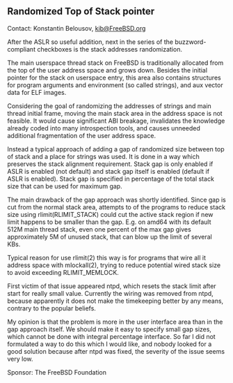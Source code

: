## Randomized Top of Stack pointer ##

Contact: Konstantin Belousov, <kib@FreeBSD.org>

After the ASLR so useful addition, next in the series of the
buzzword-compliant checkboxes is the stack addresses randomization.

The main userspace thread stack on FreeBSD is traditionally allocated
from the top of the user address space and grows down.  Besides the
initial pointer for the stack on userspace entry, this area also
contains structures for program arguments and environment (so called
strings), and aux vector data for ELF images.

Considering the goal of randomizing the addresses of strings and main
thread initial frame, moving the main stack area in the address space
is not feasible.  It would cause significant ABI breakage, invalidates
the knowledge already coded into many introspection tools, and causes
unneeded additional fragmentation of the user address space.

Instead a typical approach of adding a gap of randomized size between
top of stack and a place for strings was used.  It is done in a way
which preserves the stack alignment requirement.  Stack gap is only
enabled if ASLR is enabled (not default) and stack gap itself is
enabled (default if ASLR is enabled).  Stack gap is specified in
percentage of the total stack size that can be used for maximum gap.

The main drawback of the gap approach was shortly identified.  Since
gap is cut from the normal stack area, attempts to of the programs to
reduce stack size using rlimit(RLIMIT_STACK) could cut the active stack
region if new limit happens to be smaller than the gap.  E.g. on amd64
with its default 512M main thread stack, even one percent of the max
gap gives approximately 5M of unused stack, that can blow up the limit
of several KBs.

Typical reason for use rlimit(2) this way is for programs that wire
all it address space with mlockall(2), trying to reduce potential
wired stack size to avoid exceeding RLIMIT_MEMLOCK.

First victim of that issue appeared ntpd, which resets the stack limit
after start for really small value.  Currently the wiring was removed
from ntpd, because apparently it does not make the timekeeping better
by any means, contrary to the popular beliefs.

My opinion is that the problem is more in the user interface area than
in the gap approach itself.  We should make it easy to specify small
gap sizes, which cannot be done with integral percentage interface.
So far I did not formulated a way to do this which I would like, and
nobody looked for a good solution because after ntpd was fixed, the
severity of the issue seems very low.

Sponsor: The FreeBSD Foundation

